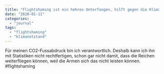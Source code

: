 ```yaml
---
title: "Flightshaming ist ein hehres Unterfangen, hilft gegen die Klimakrise aber nur mäßig"
date: "2020-01-11"
categories: 
  - "journal"
tags: 
  - "flightshaming"
  - "klimanotstand"
---
```


Für meinen CO2-Fussabdruck bin ich verantwortlich. Deshalb kann ich ihn mit Statistiken nicht rechtfertigen, schon gar nicht damit, dass die Reichen weiterfliegen können, weil die Armen sich das nicht leisten können. #flightshaming
